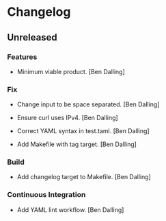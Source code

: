 # Changelog


## Unreleased

### Features

* Minimum viable product. [Ben Dalling]

### Fix

* Change input to be space separated. [Ben Dalling]

* Ensure curl uses IPv4. [Ben Dalling]

* Correct YAML syntax in test.taml. [Ben Dalling]

* Add Makefile with tag target. [Ben Dalling]

### Build

* Add changelog target to Makefile. [Ben Dalling]

### Continuous Integration

* Add YAML lint workflow. [Ben Dalling]


